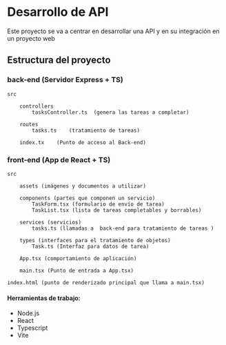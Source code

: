 # Desarrollo de API

Este proyecto se va a centrar en desarrollar una API y en su integración en un proyecto web

## Estructura del proyecto

### back-end (Servidor Express + TS)
    src
        
        controllers
            tasksController.ts  (genera las tareas a completar)
        
        routes
            tasks.ts    (tratamiento de tareas)
        
        index.tx    (Punto de acceso al Back-end)

### front-end (App de React + TS)
    src

        assets (imágenes y documentos a utilizar)
        
        components (partes que componen un servicio)
            TaskForm.tsx (formulario de envío de tarea)
            TaskList.tsx (lista de tareas completables y borrables)
        
        services (servicios)
            tasks.ts (llamadas a  back-end para tratamiento de tareas )
        
        types (interfaces para el tratamiento de objetos)
            Task.ts (Interfaz para datos de tarea)
        
        App.tsx (comportamiento de aplicación)
        
        main.tsx (Punto de entrada a App.tsx)
    
    index.html (punto de renderizado principal que llama a main.tsx)

#### Herramientas de trabajo:
<ul>
<li>Node.js</li>
<li>React</li>
<li>Typescript</li>
<li>Vite</li>
</ul>
